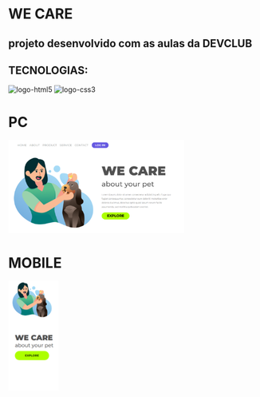 <h1>WE CARE</h1>
<h2>projeto desenvolvido com as aulas da  <span>DEVCLUB</span> </h2>
<h2>TECNOLOGIAS:</h2>
<img src="https://img.shields.io/badge/HTML5-E34F26?style=for-the-badge&logo=html5&logoColor=white" alt="logo-html5">
<img src="https://img.shields.io/badge/CSS3-1572B6?style=for-the-badge&logo=css3&logoColor=white" alt="logo-css3">

<h1>PC</h1>
<img src="https://github.com/kawe-Rafael/WE-CARE/blob/master/assets/print%20pagina.png?raw=true" width="70%">

<h1>MOBILE</h1>
<img src="https://github.com/kawe-Rafael/WE-CARE/blob/master/assets/pagina%20mobile.png?raw=true" width="20%">
